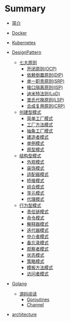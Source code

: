# Summary

* [简介](readme.md)

* [Docker](docker/readme.md)

* [Kubernetes](kubernetes/readme.md)

* [DesignPattern](designpattern/readme.md)
  * [七大原则](designpattern/seven-principle.md)
    * [开闭原则(OCP)](designpattern/seven-principle/open-closed-principle.md)
    * [依赖倒置原则(DIP)](designpattern/seven-principle/dependence-inversion-principle.md)
    * [单一职责原则(SRP)](designpattern/seven-principle/single-responsibility-principle.md)
    * [接口隔离原则(ISP)](designpattern/seven-principle/interface-segregation-principle.md)
    * [迪米特法则(LoD)](designpattern/seven-principle/law-of-demeter.md)
    * [里氏代换原则(LSP)](designpattern/seven-principle/liskov-substitution-principle.md)
    * [合成复用原则(CRP)](designpattern/seven-principle/composite-reuse-principle.md)
  * [创建型模式](designpattern/creational-pattern.md)
    * [简单工厂模式](designpattern/creational-principle/simple-factory-pattern.md)
    * [工厂方法模式](designpattern/creational-principle/factory-method-pattern.md)
    * [抽象工厂模式](designpattern/creational-principle/abstract-factory-pattern.md)
    * [建造者模式](designpattern/creational-principle/builder-pattern.md)
    * [单例模式](designpattern/creational-principle/singleton-pattern.md)
    * [原型模式](designpattern/creational-principle/prototype-pattern.md)
  * [结构型模式](designpattern/structural-pattern.md)
    * [外观模式](designpattern/structural-principle/facade-pattern.md)
    * [装饰模式](designpattern/structural-principle/decorator-pattern.md)
    * [适配器模式](designpattern/structural-principle/adapter-pattern.md)
    * [桥接模式](designpattern/structural-principle/bridge-pattern.md)
    * [组合模式](designpattern/structural-principle/composite-pattern.md)
    * [享元模式](designpattern/structural-principle/flyweight-pattern.md)
    * [代理模式](designpattern/structural-principle/proxy-pattern.md)
  * [行为型模式](designpattern/behavioral-pattern.md)
    * [责任链模式](designpattern/behavioral-principle/chain-of-responsibility-pattern.md)
    * [命令模式](designpattern/behavioral-principle/command-pattern.md)
    * [解释器模式](designpattern/behavioral-principle/interpreter-pattern.md)
    * [迭代器模式](designpattern/behavioral-principle/iterator-pattern.md)
    * [中介者模式](designpattern/behavioral-principle/mediator-pattern.md)
    * [备忘录模式](designpattern/behavioral-principle/memento-pattern.md)
    * [观察者模式](designpattern/behavioral-principle/observer-pattern.md)
    * [状态模式](designpattern/behavioral-principle/state-pattern.md)
    * [策略模式](designpattern/behavioral-principle/strategy-pattern.md)
    * [模板方法模式](designpattern/behavioral-principle/template-method-pattern.md)
    * [访问者模式](designpattern/behavioral-principle/visitor-pattern.md)

* [Golang](golang/readme.md)
  * [源码阅读](golang/source/readme.md)
    * [Goroutines](golang/source/goroutine.md)
    * [Channel](golang/source/channel.md)
  <!-- * [gin](golang/gin/readme.md) -->
  <!-- * [ORM](golang/orm/readme.md) -->
  <!-- * [gRPC+gRPC Gateway](golang/grpc/readme.md) -->
  <!-- * [RESTful API](golang/restful/readme.md) -->
  <!-- * [爬虫](golang/crawler/readme.md) -->

* [architecture](architecture/readme.md)